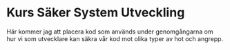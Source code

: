 # Kurs Säker System Utveckling
Här kommer jag att placera kod som används under genomgångarna om hur vi som utvecklare kan säkra vår kod mot olika typer av hot och angrepp.